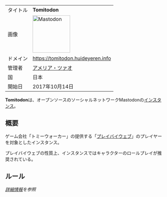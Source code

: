 <div>

|          |                                                                                                                                                                                                                                                                                                        |
|----------|--------------------------------------------------------------------------------------------------------------------------------------------------------------------------------------------------------------------------------------------------------------------------------------------------------|
| タイトル | **Tomitodon**                                                                                                                                                                                                                                                                                          |
| 画像     | [<img src="/images/thumb/0/00/Mastodon_logo.png/120px-Mastodon_logo.png" srcset="/images/thumb/0/00/Mastodon_logo.png/180px-Mastodon_logo.png 1.5x, /images/0/00/Mastodon_logo.png 2x" width="120" height="120" alt="Mastodon" />](/%E3%83%95%E3%82%A1%E3%82%A4%E3%83%AB:Mastodon_logo.png "Mastodon") |
| ドメイン | <a href="https://tomitodon.huideyeren.info" rel="nofollow">https://tomitodon.huideyeren.info</a>                                                                                                                                                                                                       |
| 管理者   | <a href="https://tomitodon.huideyeren.info/@AmeliaTsao" rel="nofollow">アメリア・ツァオ</a>                                                                                                                                                                                                            |
| 国       | 日本                                                                                                                                                                                                                                                                                                   |
| 開始日   | 2017年10月14日                                                                                                                                                                                                                                                                                         |

**Tomitodon**は、オープンソースのソーシャルネットワークMastodonの[インスタンス](/%E3%82%A4%E3%83%B3%E3%82%B9%E3%82%BF%E3%83%B3%E3%82%B9 "インスタンス")。

## 概要

ゲーム会社「トミーウォーカー」の提供する「[プレイバイウェブ](https://ja.wikipedia.org/wiki/ja:%E3%83%97%E3%83%AC%E3%82%A4%E3%83%90%E3%82%A4%E3%82%A6%E3%82%A7%E3%83%96 "wikipedia:ja:プレイバイウェブ")」のプレイヤーを対象としたインスタンス。

プレイバイウェブの性質上、インスタンスではキャラクターのロールプレイが推奨されている。

## ルール

*<a href="https://tomitodon.huideyeren.info/about/more" rel="nofollow">詳細情報</a>を参照*

</div>
